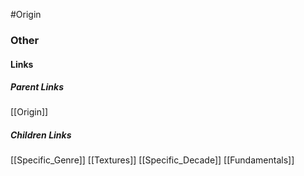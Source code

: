 #Origin

### Other
#### Links
##### Parent Links
[[Origin]]
##### Children Links
[[Specific_Genre]]
[[Textures]]
[[Specific_Decade]]
[[Fundamentals]]
